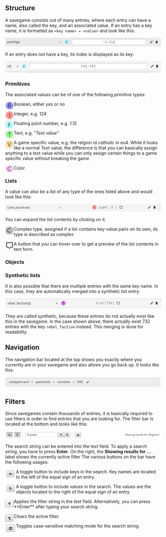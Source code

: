 
## Structure

A savegame consists out of many entries, where each entry can have a name,
also called the key, and an associated value.
If an entry has a key name, it is formatted as `<key name> = <value>` and look like this:

![Entry](docs/data-entry.png)

If an entry does not have a key, its index is displayed as its key:

![No-Key](docs/nokey.png)

### Primitives

The associated values can be of one of the following primitive types:
<p>
<img align="left" src="docs/boolean.png" width=28/>
Boolean, either <i>yes</i> or <i>no</i>
</p>
<p>
<img align="left" src="docs/integer.png" width=28/>
Integer, e.g. <i>124</i>
</p>
<p>
<img align="left" src="docs/float.png" width=28/>
Floating point number, e.g. <i>1.12</i>
</p>
<p>
<img align="left" src="docs/text.png" width=28/>
Text, e.g. <i>"Text value"</i>
</p>
<p>
<img align="left" src="docs/game-value.png" width=28/>
A game specific value, e.g. the relgion id <i>catholic</i> in eu4.
While it looks like a normal Text value, the difference is
that you can basically assign anything to a text value while
you can only assign certain things to a game specific value without breaking the game
</p>
<p>
<img align="left" src="docs/color.png" width=28/>
Color
</p>

### Lists

A value can also be a list of any type of the ones listed above and would look like this:

![List-Entry](docs/list-entry.png)

You can expand the list contents by clicking on it.

<p>
<img align="left" src="docs/complex.png" width=28/>
Complex type, assigned if a list contains key-value pairs on its own, its type is described as complex
</p>

<p>
<img align="left" src="docs/preview.png" width=28/>
A button that you can hover over to get a preview of the list contents in text form.
</p>

### Objects


### Synthetic lists

It is also possible that there are multiple entries with the same key name.
In this case, they are automatically merged into a synthetic list entry:

![Synthetic-Entry](docs/synthetic.png)

They are called synthetic, because these entries do not actually exist like this in the savegame.
In the case shown above, there actually exist 732 entries with the key `rebel_faction` instead.
This merging is done for readability.


## Navigation

The navigation bar located at the top shows you exactly
where you currently are in your savegame and also allows you go back up.
It looks like this:

![Nav-Bar](docs/nav-bar.png)


## Filters

Since savegames contain thousands of entries, it is basically required
to use filters in order to find entries that you are looking for.
The filter bar is located at the bottom and looks like this:

![Filter](docs/filter-bar.png)

The search string can be entered into the text field.
To apply a search string, you have to press **Enter**.
On the right, the **Showing results for ...** label shows the currently active filter
The various buttons on the bar have the following usages:

<p>
<img align="left" src="docs/key.png" width=35/>
A toggle button to include keys in the search.
Key names are located to the left of the equal sign of an entry.
</p>

<p>
<img align="left" src="docs/value.png" width=35/>
A toggle button to include values in the search.
The values are the objects located to the right of the equal sign of an entry.
</p>

<p>
<img align="left" src="docs/filter.png" width=28/>
Applies the filter string in the text field.
Alternatively, you can press **Enter** after typing your search string.
</p>

<p>
<img align="left" src="docs/clear.png" width=28/>
Clears the active filter.
</p>

<p>
<img align="left" src="docs/case.png" width=35/>
Toggles case-sensitive matching mode for the search string.
</p>
